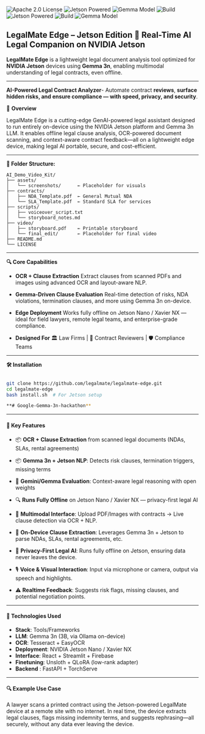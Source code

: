 ![Apache 2.0 License](https://img.shields.io/github/license/legalmate/legalmate-edge) 
![Jetson Powered](https://img.shields.io/badge/Jetson-Nano%20%7C%20Xavier%20NX-blue)
![Gemma Model](https://img.shields.io/badge/Gemma-3n%204B-multimodal) 
![Build](https://img.shields.io/badge/build-passing-brightgreen)
![Jetson Powered](https://img.shields.io/badge/Jetson-Nano%20%7C%20Xavier%20NX-blue) 
![Build](https://img.shields.io/badge/build-passing-brightgreen)
![Gemma Model](https://img.shields.io/badge/Gemma-3n--4B-multimodal-purple)


## LegalMate Edge – Jetson Edition 🧠  Real-Time AI Legal Companion on NVIDIA Jetson

**LegalMate Edge** is a lightweight legal document analysis tool optimized for **NVIDIA Jetson** devices using **Gemma 3n**, enabling multimodal understanding of legal contracts, even offline.


 ---------------------------------------
 
**AI-Powered Legal Contract Analyzer**- Automate contract **reviews**, **surface hidden risks, and ensure compliance — with speed, privacy, and security**.

🚀 **Overview**

LegalMate Edge is a cutting-edge GenAI-powered legal assistant designed to run entirely on-device using the NVIDIA Jetson platform and Gemma 3n LLM. It enables offline legal clause analysis, OCR-powered document scanning, and context-aware contract feedback—all on a lightweight edge device, making legal AI portable, secure, and cost-efficient.

------------------

**📁 Folder Structure:**
````
AI_Demo_Video_Kit/
├── assets/
│   └── screenshots/      ← Placeholder for visuals
├── contracts/
│   ├── NDA_Template.pdf  ← General Mutual NDA
│   └── SLA_Template.pdf  ← Standard SLA for services
├── scripts/
│   ├── voiceover_script.txt
│   └── storyboard_notes.md
├── video/
│   ├── storyboard.pdf    ← Printable storyboard
│   └── final_edit/       ← Placeholder for final video
├── README.md
└── LICENSE
`````
---------------------------

**🔍 Core Capabilities**

- **OCR + Clause Extraction**
Extract clauses from scanned PDFs and images using advanced OCR and layout-aware NLP.

- **Gemma-Driven Clause Evaluation**
Real-time detection of risks, NDA violations, termination clauses, and more using Gemma 3n on-device.

- **Edge Deployment**
Works fully offline on Jetson Nano / Xavier NX — ideal for field lawyers, remote legal teams, and enterprise-grade compliance.

- **Designed For**
🏛️ Law Firms | 📄 Contract Reviewers | 🛡 Compliance Teams

---

**🛠 Installation**

```bash

git clone https://github.com/legalmate/legalmate-edge.git
cd legalmate-edge
bash install.sh  # For Jetson setup

**# Google-Gemma-3n-hackathon**

`````````
 
------------------------------------------------------------------------------------

#### 🔧 Key Features

-  📦 **OCR + Clause Extraction** from scanned legal documents (NDAs, SLAs, rental agreements)

- 📦 **Gemma 3n + Jetson NLP**: Detects risk clauses, termination triggers, missing terms

- 🧠 **Gemini/Gemma Evaluation**: Context-aware legal reasoning with open weights
  
- 🔍 **Runs Fully Offline** on Jetson Nano / Xavier NX — privacy-first legal AI
 
- 🤖 **Multimodal Interface**: Upload PDF/Images with contracts → Live clause detection via OCR + NLP.

- 📄 **On-Device Clause Extraction**: Leverages Gemma 3n + Jetson to parse NDAs, SLAs, rental agreements, etc.

- 🔐  **Privacy-First Legal AI**: Runs fully offline on Jetson, ensuring data never leaves the device.

- 🎙️ **Voice & Visual Interaction**: Input via microphone or camera, output via speech and highlights.

- ⚠️ **Realtime Feedback**: Suggests risk flags, missing clauses, and potential negotiation points.

----------------

#### 🔌 Technologies Used

- **Stack**:	Tools/Frameworks
- **LLM**:	Gemma 3n (3B, via Ollama on-device)
- **OCR**:	Tesseract + EasyOCR
- **Deployment**:	NVIDIA Jetson Nano / Xavier NX
- **Interface**:	React + Streamlit + Firebase
- **Finetuning**:	Unsloth + QLoRA (low-rank adapter)
- **Backend** :	FastAPI + TorchServe

----------------

#### 🔍 Example Use Case

A lawyer scans a printed contract using the Jetson-powered LegalMate device at a remote site with no internet. In real time, the device extracts legal clauses, flags missing indemnity terms, and suggests rephrasing—all securely, without any data ever leaving the device.
